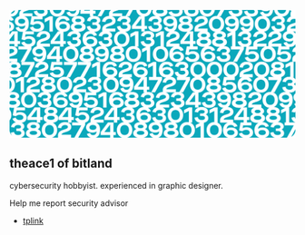 ![Header](/img/header.png)

## theace1 of bitland
cybersecurity hobbyist. experienced in graphic designer.

Help me report security advisor
- [tplink](https://www.tp-link.com/id/press/security-advisory/)
